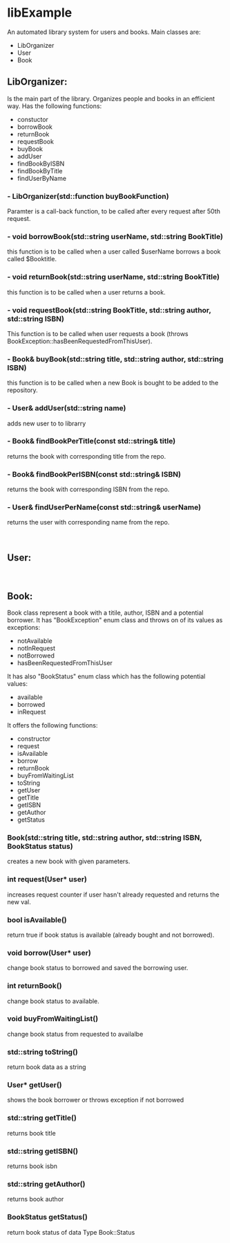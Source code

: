 <h1>libExample</h1>
An automated library system for users and books.
Main classes are:
<ul>
<li>LibOrganizer</li>
<li>User</li>
<li>Book</li>
</ul>
<div>
<h2>LibOrganizer:</h2>
Is the main part of the library. Organizes people and books in an efficient way. Has the following functions:
<ul>
   <li>constuctor</li>
   <li>borrowBook</li>
   <li>returnBook</li>
   <li>requestBook</li>
   <li>buyBook</li>
   <li>addUser</li>
   <li>findBookByISBN</li>
   <li>findBookByTitle</li>
   <li>findUserByName</li>
</ul>
<h3>- LibOrganizer(std::function<void(Book book)> buyBookFunction)</h3>
   <p>Paramter is a call-back function, to be called after every request after 50th request.</p>

<h3>- void borrowBook(std::string userName, std::string BookTitle)</h3>
   <p>this function is to be called when a user called $userName borrows a book called $Booktitle.</p>

<h3>- void returnBook(std::string userName, std::string BookTitle)</h3>
   <p>this function is to be called when a user returns a book.</p>

<h3>- void requestBook(std::string BookTitle, std::string author, std::string ISBN)</h3>
   <p>This function is to be called when user requests a book (throws BookException::hasBeenRequestedFromThisUser).</p>

<h3>- Book& buyBook(std::string title, std::string author, std::string ISBN)</h3>
   <p>this function is to be called when a new Book is bought to be added to the repository.</p>

<h3>- User& addUser(std::string name)</h3>
   <p>adds new user to to librarry</p>

<h3>- Book& findBookPerTitle(const std::string& title)</h3>
   <p>returns the book with corresponding title from the repo.</p>

<h3>- Book& findBookPerISBN(const std::string& ISBN)</h3>
   <p>returns the book with corresponding ISBN from the repo.</p>

<h3>- User& findUserPerName(const std::string& userName)</h3>
   <p>returns the user with corresponding name from the repo.</p>
</div>
<br>
<div>
<h2>User:</h2>
</div>
<br/>
<div>
<h2>Book:</h2>
   Book class represent a book with a titile, author, ISBN and a potential borrower.
   It has "BookException" enum class and throws on of its values as exceptions:
<ul>
   <li>notAvailable</li>
   <li>notInRequest</li>
   <li>notBorrowed</li>
   <li>hasBeenRequestedFromThisUser</li>
</ul>
   It has also "BookStatus" enum class which has the following potential values:
<ul>
   <li>available</li>
   <li>borrowed</li>
   <li>inRequest</li>
</ul>
   It offers the following functions:
<ul>
   <li>constructor</li>
   <li>request</li>
   <li>isAvailable</li>
   <li>borrow</li>
   <li>returnBook</li>
   <li>buyFromWaitingList</li>
   <li>toString</li>
   <li>getUser</li>
   <li>getTitle</li>
   <li>getISBN</li>
   <li>getAuthor</li>
   <li>getStatus</li>
</ul>
<h3>Book(std::string title, std::string author, std::string ISBN, BookStatus status)</h3>
   <p>creates a new book with given parameters.</p>
<h3>int request(User* user)</h3>
   <p>increases request counter if user hasn't already requested and returns the new val.</p>
<h3>bool isAvailable()</h3>
   <p>return true if book status is available (already bought and not borrowed).</p>
<h3>void borrow(User* user)</h3>
   <p>change book status to borrowed and saved the borrowing user.</p>
<h3>int returnBook()</h3>
   <p>change book status to available.</p>
<h3>void buyFromWaitingList()</h3>
   <p>change book status from requested to availalbe</p>
<h3>std::string toString()</h3>
   <p>return book data as a string</p>
<h3>User* getUser()</h3>
   <p>shows the book borrower or throws exception if not borrowed</p>
<h3>std::string getTitle()</h3>
   <p>returns book title</p>
<h3>std::string getISBN()</h3>
   <p>returns book isbn</p>
<h3>std::string getAuthor()</h3>
   <p>returns book author</p>
<h3>BookStatus getStatus()</h3>
   <p>return book status of data Type Book::Status</p>
</div>
